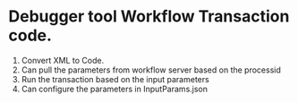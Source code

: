 # Debugger tool Workflow Transaction code.

1) Convert XML to Code.
2) Can pull the parameters from workflow server based on the processid
3) Run the transaction based on the input parameters
4) Can configure the parameters in InputParams.json
